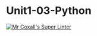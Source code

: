 # Unit1-03-Python
[![Mr Coxall's Super Linter](https://github.com/ICS3U-C-Programming-Christopher-El-Murr/Unit1-03-Python/workflows/Mr%20Coxall's%20Super%20Linter/badge.svg)](https://github.com/ICS3U-C-Programming-Christopher-El-Murr/Unit1-03-Python/actions/)

